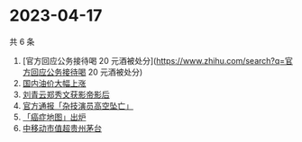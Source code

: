 # 2023-04-17

共 6 条

<!-- BEGIN -->
<!-- 最后更新时间 Mon Apr 17 2023 11:12:32 GMT+0800 (China Standard Time) -->

1. [官方回应公务接待喝 20
   元酒被处分](https://www.zhihu.com/search?q=官方回应公务接待喝 20 元酒被处分)
1. [国内油价大幅上涨](https://www.zhihu.com/search?q=国内油价大幅上涨)
1. [刘青云郑秀文获影帝影后](https://www.zhihu.com/search?q=刘青云郑秀文获影帝影后)
1. [官方通报「杂技演员高空坠亡」](https://www.zhihu.com/search?q=官方通报「杂技演员高空坠亡」)
1. [「癌症地图」出炉](https://www.zhihu.com/search?q=「癌症地图」出炉)
1. [中移动市值超贵州茅台](https://www.zhihu.com/search?q=中移动市值超贵州茅台)

<!-- END -->
